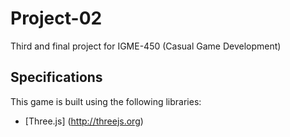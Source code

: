 Project-02
==========

Third and final project for IGME-450 (Casual Game Development)


Specifications
-------------
This game is built using the following libraries:
* [Three.js] (http://threejs.org)
